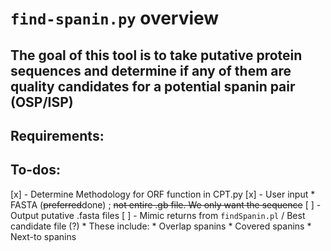 # `find-spanin.py` overview

## The goal of this tool is to take putative protein sequences and determine if any of them are quality candidates for a potential spanin pair (OSP/ISP)

## Requirements:

## To-dos:
[x] - Determine Methodology for ORF function in CPT.py
[x] - User input 
    * FASTA (<s>preferred</s>done) ; <s>not entire .gb file. We only want the sequence</s>
[ ] - Output putative .fasta files 
[ ] - Mimic returns from `findSpanin.pl` / Best candidate file (?) 
    * These include:
        * Overlap spanins
        * Covered spanins
        * Next-to spanins